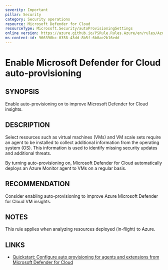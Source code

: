 ```yaml
---
severity: Important
pillar: Security
category: Security operations
resource: Microsoft Defender for Cloud
resourceType: Microsoft.Security/autoProvisioningSettings
online version: https://azure.github.io/PSRule.Rules.Azure/en/rules/Azure.DefenderCloud.Provisioning/
ms-content-id: 966390bc-0358-43dd-8b5f-6b0ae2b16edd
---
```


# Enable Microsoft Defender for Cloud auto-provisioning

## SYNOPSIS

Enable auto-provisioning on to improve Microsoft Defender for Cloud insights.

## DESCRIPTION

Select resources such as virtual machines (VMs) and VM scale sets require an agent to be installed to collect additional information from the operating system (OS).
This information is used to identify missing security updates and additional threats.

By turning auto-provisioning on, Microsoft Defender for Cloud automatically deploys an Azure Monitor agent to VMs on a regular basis.

## RECOMMENDATION

Consider enabling auto-provisioning to improve Azure Microsoft Defender for Cloud VM insights.

## NOTES

This rule applies when analyzing resources deployed (in-flight) to Azure.

## LINKS

- [Quickstart: Configure auto provisioning for agents and extensions from Microsoft Defender for Cloud](https://learn.microsoft.com/azure/defender-for-cloud/enable-data-collection)

